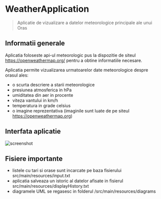 # WeatherApplication

> Aplicatie de vizualizare a datelor meteorologice principale ale unui Oras

## Informatii generale

Aplicatia foloseste api-ul meteorologic pus la dispozitie de siteul https://openweathermap.org/ pentru
a obtine informatiile necesare.

Aplicatia permite vizualizarea urmatoarelor date meteorologice despre orasul ales:

- o scurta descriere a starii meteorologice
- presiunea atmosferica in hPa
- umiditatea din aer in procente
- viteza vantului in km/h
- temperatura in grade celsius
- o imagine reprezentativa (imaginile sunt luate de pe siteul https://openweathermap.org)

## Interfata aplicatie
![screenshot](https://github.com/Vlijia/WeatherApplication/tree/main/src/main/resources/icons/cloudy.png)

## Fisiere importante

- listele cu tari si orase sunt incarcate pe baza fisierului src/main/resources/input.txt
- aplicatia salveaza un istoric al datelor afisate in fisierul src/main/resources/displayHistory.txt
- diagramele UML se regasesc in folderul /src/main/resources/diagrams
